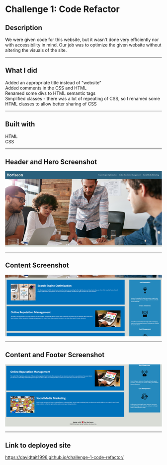 # Challenge 1: Code Refactor



## Description

We were given code for this website, but it wasn't done very efficiently nor with accessibility in mind. Our job was to optimize the given website without altering the visuals of the site.

---

## What I did

Added an appropriate title instead of "website"  
Added comments in the CSS and HTML  
Renamed some divs to HTML semantic tags  
Simplified classes - there was a lot of repeating of CSS, so I renamed some HTML classes to allow better sharing of CSS

---

## Built with
HTML  
CSS

---

## Header and Hero Screenshot

![Header](https://github.com/davidtait1996/challenge-1-code-refactor/blob/main/assets/images/screenshot1.PNG?raw=true)

---

## Content Screenshot

![Content](https://github.com/davidtait1996/challenge-1-code-refactor/blob/main/assets/images/screenshot2.PNG?raw=true)

---

## Content and Footer Screenshot

![Footer](https://github.com/davidtait1996/challenge-1-code-refactor/blob/main/assets/images/screenshot3.PNG?raw=true)

---

## Link to deployed site

https://davidtait1996.github.io/challenge-1-code-refactor/